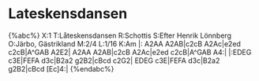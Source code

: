 # Lateskensdansen

{%abc%}
X:1
T:Låteskensdansen
R:Schottis
S:Efter Henrik Lönnberg
O:Järbo, Gästrikland
M:2/4
L:1/16
K:Am
|: A2AA A2AB|c2cB A2Ac|e2ed c2cB|A^GAB A2E2|
A2AA A2AB|c2cB A2Ac|e2ed c2cB|A^GAB A4:|
|:EDEG c3E|FEFA d3c|B2a2 g2B2|cBcd c2G2|
EDEG c3E|FEFA d3c|B2a2 g2B2|cBcd [Ec]4:|
{%endabc%}
